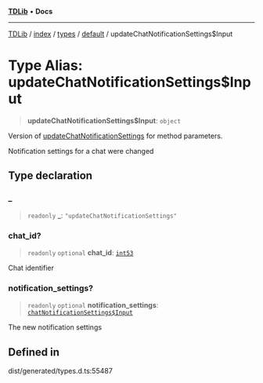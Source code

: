 [**TDLib**](../../../../../../README.md) • **Docs**

***

[TDLib](../../../../../../modules.md) / [index](../../../../../README.md) / [types](../../../README.md) / [default](../README.md) / updateChatNotificationSettings$Input

# Type Alias: updateChatNotificationSettings$Input

> **updateChatNotificationSettings$Input**: `object`

Version of [updateChatNotificationSettings](updateChatNotificationSettings.md) for method parameters.

Notification settings for a chat were changed

## Type declaration

### \_

> `readonly` **\_**: `"updateChatNotificationSettings"`

### chat\_id?

> `readonly` `optional` **chat\_id**: [`int53`](int53.md)

Chat identifier

### notification\_settings?

> `readonly` `optional` **notification\_settings**: [`chatNotificationSettings$Input`](chatNotificationSettings$Input.md)

The new notification settings

## Defined in

dist/generated/types.d.ts:55487
